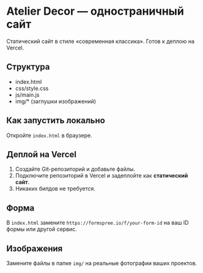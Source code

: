 # Atelier Decor — одностраничный сайт

Статический сайт в стиле «современная классика». Готов к деплою на Vercel.

## Структура
- index.html
- css/style.css
- js/main.js
- img/* (заглушки изображений)

## Как запустить локально
Откройте `index.html` в браузере.

## Деплой на Vercel
1. Создайте Git-репозиторий и добавьте файлы.
2. Подключите репозиторий в Vercel и задеплойте как **статический сайт**.
3. Никаких билдов не требуется.

## Форма
В `index.html` замените `https://formspree.io/f/your-form-id` на ваш ID формы или другой сервис.

## Изображения
Замените файлы в папке `img/` на реальные фотографии ваших проектов.
